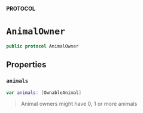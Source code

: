 **PROTOCOL**

# `AnimalOwner`

```swift
public protocol AnimalOwner
```

## Properties
### `animals`

```swift
var animals: [OwnableAnimal]
```

> Animal owners might have 0, 1 or more animals
